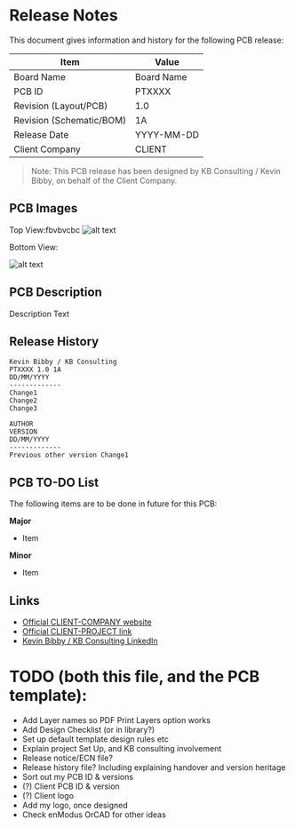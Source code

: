 # Release Notes

This document gives information and history for the following PCB release:

|Item                           |Value                          |
|-------------------------------|-------------------------------|
|Board Name                     |Board Name                     |
|PCB ID                         |PTXXXX                         |
|Revision (Layout/PCB)          |1.0                            |
|Revision (Schematic/BOM)       |1A                             |
|Release Date                   |YYYY-MM-DD                     |
|Client Company                 |CLIENT                         |

> Note: This PCB release has been designed by KB Consulting / Kevin Bibby, on behalf of the Client Company.

## PCB Images

Top View:fbvbvcbc
![alt text][image_top]

Bottom View:

![alt text][image_bottom]

[image_top]: images/ptxxxx_boardname_top.png "Top View"
[image_bottom]: images/ptxxxx_boardname_bottom.png "Bottom View"


## PCB Description

Description Text

## Release History

```
Kevin Bibby / KB Consulting
PTXXXX 1.0 1A
DD/MM/YYYY
-------------
Change1
Change2
Change3
```

```
AUTHOR
VERSION
DD/MM/YYYY
-------------
Previous other version Change1
```

## PCB TO-DO List

The following items are to be done in future for this PCB:

**Major**
- Item

**Minor**
- Item

## Links

- [Official CLIENT-COMPANY website](https://www.CLIENT-COMPANY.com/)
- [Official CLIENT-PROJECT link](https://www.CLIENT-PROJECT.com/)
- [Kevin Bibby / KB Consulting LinkedIn](https://www.linkedin.com/in/kevinbibby/)


# TODO (both this file, and the PCB template):
- Add Layer names so PDF Print Layers option works
- Add Design Checklist (or in library?)
- Set up default template design rules etc
- Explain project Set Up, and KB consulting involvement
- Release notice/ECN file?
- Release history file? Including explaining handover and version heritage
- Sort out my PCB ID & versions
- (?) Client PCB ID & version
- (?) Client logo
- Add my logo, once designed
- Check enModus OrCAD for other ideas
